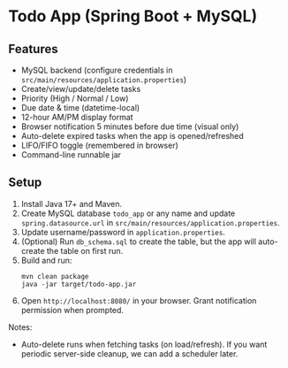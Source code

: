 # Todo App (Spring Boot + MySQL)

## Features
- MySQL backend (configure credentials in `src/main/resources/application.properties`)
- Create/view/update/delete tasks
- Priority (High / Normal / Low)
- Due date & time (datetime-local)
- 12-hour AM/PM display format
- Browser notification 5 minutes before due time (visual only)
- Auto-delete expired tasks when the app is opened/refreshed
- LIFO/FIFO toggle (remembered in browser)
- Command-line runnable jar

## Setup

1. Install Java 17+ and Maven.
2. Create MySQL database `todo_app` or any name and update `spring.datasource.url` in `src/main/resources/application.properties`.
3. Update username/password in `application.properties`.
4. (Optional) Run `db_schema.sql` to create the table, but the app will auto-create the table on first run.
5. Build and run:
   ```
   mvn clean package
   java -jar target/todo-app.jar
   ```
6. Open `http://localhost:8080/` in your browser. Grant notification permission when prompted.

Notes:
- Auto-delete runs when fetching tasks (on load/refresh). If you want periodic server-side cleanup, we can add a scheduler later.
